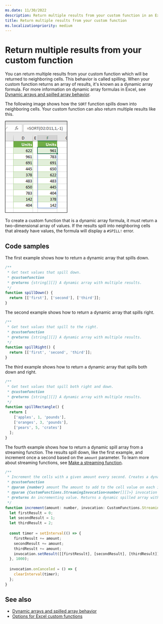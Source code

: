 ```yaml
---
ms.date: 11/30/2022
description: Return multiple results from your custom function in an Excel add-in.
title: Return multiple results from your custom function
ms.localizationpriority: medium
---
```


# Return multiple results from your custom function

You can return multiple results from your custom function which will be returned to neighboring cells. This behavior is called spilling. When your custom function returns an array of results, it's known as a dynamic array formula. For more information on dynamic array formulas in Excel, see [Dynamic arrays and spilled array behavior](https://support.microsoft.com/office/205c6b06-03ba-4151-89a1-87a7eb36e531).

The following image shows how the `SORT` function spills down into neighboring cells. Your custom function can also return multiple results like this.

![Screen shot of the `SORT` function displaying multiple results down into multiple cells.](../images/dynamic-array-spill.png)

To create a custom function that is a dynamic array formula, it must return a two-dimensional array of values. If the results spill into neighboring cells that already have values, the formula will display a `#SPILL!` error.

## Code samples

The first example shows how to return a dynamic array that spills down.

```javascript
/**
 * Get text values that spill down.
 * @customfunction
 * @returns {string[][]} A dynamic array with multiple results.
 */
function spillDown() {
  return [['first'], ['second'], ['third']];
}
```

The second example shows how to return a dynamic array that spills right.

```javascript
/**
 * Get text values that spill to the right.
 * @customfunction
 * @returns {string[][]} A dynamic array with multiple results.
 */
function spillRight() {
  return [['first', 'second', 'third']];
}
```

The third example shows how to return a dynamic array that spills both down and right.

```javascript
/**
 * Get text values that spill both right and down.
 * @customfunction
 * @returns {string[][]} A dynamic array with multiple results.
 */
function spillRectangle() {
  return [
    ['apples', 1, 'pounds'],
    ['oranges', 3, 'pounds'],
    ['pears', 5, 'crates']
  ];
}
```

The fourth example shows how to return a dynamic spill array from a streaming function. The results spill down, like the first example, and increment once a second based on the `amount` parameter. To learn more about streaming functions, see [Make a streaming function](custom-functions-web-reqs.md#make-a-streaming-function).

```javascript
/**
 * Increment the cells with a given amount every second. Creates a dynamic spilled array with multiple results
 * @customfunction
 * @param {number} amount The amount to add to the cell value on each increment.
 * @param {CustomFunctions.StreamingInvocation<number[][]>} invocation Parameter to send results to Excel or respond to the user canceling the function. A dynamic array.
 * @returns An incrementing value. Returns a dynamic spilled array with multiple results.
 */
function increment(amount: number, invocation: CustomFunctions.StreamingInvocation<number[][]>): void {
  let firstResult = 0;
  let secondResult = 1;
  let thirdResult = 2;

  const timer = setInterval(() => {
    firstResult += amount;
    secondResult += amount;
    thirdResult += amount;
    invocation.setResult([[firstResult], [secondResult], [thirdResult]]);
  }, 1000);

  invocation.onCanceled = () => {
    clearInterval(timer);
  };
}
```

## See also

- [Dynamic arrays and spilled array behavior](https://support.microsoft.com/office/205c6b06-03ba-4151-89a1-87a7eb36e531)
- [Options for Excel custom functions](custom-functions-parameter-options.md)
